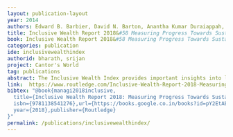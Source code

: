 ```yaml
---
layout: publication-layout
year: 2014
authors: Edward B. Barbier, David N. Barton, Anantha Kumar Duraiappah, Barbara M. Fraumeni, Kristine Grimsrud, Haripriya Gundimeda, Pushpam  Kumar, Henrik  Lindhjem, Gang  Liu, Shunsuke  Managi, Ståle Navrud, Bharath  M.  Palavalli, Srijan  Sil, Rodney B W Smith
title: Inclusive Wealth Report 2018&#58 Measuring Progress Towards Sustainability
book: Inclusive Wealth Report 2018&#58 Measuring Progress Towards Sustainability
categories: publication
ide: inclusivewealthindex
authorid: bharath, srijan
project: Cantor's World
tag: publications
abstract: The Inclusive Wealth Index provides important insights into long-term economic growth and human well-being. The Index measures the wealth of nations through a comprehensive analysis of a country's productive base and the country's wealth in terms of progress, well-being and long-term sustainability. It measures all assets which human well-being is based upon, in particular, produced, human and natural capital to create and maintain human well-being over time.
link:  https://www.routledge.com/Inclusive-Wealth-Report-2018-Measuring-Progress-Towards-Sustainability/Managi-Kumar/p/book/9781138541276
bibtex: "@book{managi2018inclusive,
  title={Inclusive Wealth Report 2018: Measuring Progress Towards Sustainability},author={Managi, S. and Kumar, P.},
  isbn={9781138541276},url={https://books.google.co.in/books?id=pY2EtAEACAAJ},
  year={2018},publisher={Routledge}
}"
permalink: /publications/inclusivewealthindex/
---
```

